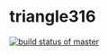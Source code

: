 # triangle316
[![build status of master](https://travis-ci.org/mahnoornizam/triangle316.svg?branch=master)](https://travis-ci.org/mahnoornizam/triangle316)
